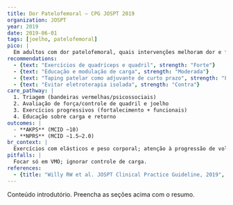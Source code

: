 ```yaml
---
title: Dor Patelofemoral — CPG JOSPT 2019
organization: JOSPT
year: 2019
date: 2019-06-01
tags: [joelho, patelofemoral]
pico: |
  Em adultos com dor patelofemoral, quais intervenções melhoram dor e função?
recommendations:
  - {text: "Exercícios de quadríceps e quadril", strength: "Forte"}
  - {text: "Educação e modulação de carga", strength: "Moderada"}
  - {text: "Taping patelar como adjuvante de curto prazo", strength: "Fraca"}
  - {text: "Evitar eletroterapia isolada", strength: "Contra"}
care_pathway: |
  1. Triagem (bandeiras vermelhas/psicossociais)  
  2. Avaliação de força/controle de quadril e joelho  
  3. Exercícios progressivos (fortalecimento + funcionais)  
  4. Educação sobre carga e retorno
outcomes: |
  - **AKPS** (MCID ~10)  
  - **NPRS** (MCID ~1.5–2.0)
br_context: |
  Exercícios com elásticos e peso corporal; atenção à progressão de volume; taping com fita elástica comum.
pitfalls: |
  Focar só em VMO; ignorar controle de carga.
references:
  - {title: "Willy RW et al. JOSPT Clinical Practice Guideline, 2019", url: "https://www.jospt.org/doi/10.2519/jospt.2019.0302"}
---
```

Conteúdo introdutório. Preencha as seções acima com o resumo.

